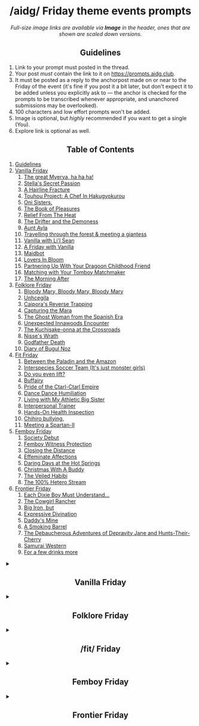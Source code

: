 <h1 align="center"> /aidg/ Friday theme events prompts</h1>
<p align="center"> <em>Full-size image links are available via <b>Image</b> in the header, ones that are shown are scaled down versions.</em> </p>

<h2 align="center">Guidelines</h2>

1. Link to your prompt must posted in the thread.
2. Your post *must* contain the link to it on <https://prompts.aidg.club>.
3. It must be posted as a reply to the anchorpost made on or near to the Friday of the event (it's fine if you post it a bit later, but don't expect it to be added unless you explicitly ask to — the anchor is checked for the prompts to be transcribed whenever appropriate, and unanchored submissions may be overlooked).
4. 100 characters and low effort prompts won't be added.
5. Image is optional, but *highly*  recommended if you want to get a single (You).
6. Explore link is optional as well.

<h2 align="center">Table of Contents</h2>

1. [Guidelines](#guidelines)
2. [Vanilla Friday](#vanilla-friday)
   1. [The great Myerva, ha ha ha!](#the-great-myerva-ha-ha-ha)
   2. [Stella's Secret Passion](#stellas-secret-passion)
   3. [A Hairline Fracture](#a-hairline-fracture)
   4. [Touhou Project: A Chef In Hakugyokurou](#touhou-project-a-chef-in-hakugyokurou)
   5. [Oni Sisters.](#oni-sisters)
   6. [The Book of Pleasures](#the-book-of-pleasures)
   7. [Relief From The Heat](#relief-from-the-heat)
   8. [The Drifter and the Demoness](#the-drifter-and-the-demoness)
   9. [Aunt Ayla](#aunt-ayla)
   10. [Travelling through the forest & meeting a giantess](#travelling-through-the-forest--meeting-a-giantess)
   11. [Vanilla with Li'l Sean](#vanilla-with-lil-sean)
   12. [A Friday with Vanilla](#a-friday-with-vanilla)
   13. [Maidbot](#maidbot)
   14. [Lovers In Bloom](#lovers-in-bloom)
   15. [Partnering Up With Your Dragoon Childhood Friend](#partnering-up-with-your-dragoon-childhood-friend)
   16. [Matching with Your Tomboy Matchmaker](#matching-with-your-tomboy-matchmaker)
   17. [The Morning After](#the-morning-after)
3. [Folklore Friday](#folklore-friday)
   1. [Bloody Mary, Bloody Mary, Bloody Mary](#bloody-mary-bloody-mary-bloody-mary)
   2. [Unhcegila](#unhcegila)
   3. [Caipora's Reverse Trapping](#caiporas-reverse-trapping)
   4. [Capturing the Mara](#capturing-the-mara)
   5. [The Ghost Woman from the Spanish Era](#the-ghost-woman-from-the-spanish-era)
   6. [Unexpected Innawoods Encounter](#unexpected-innawoods-encounter)
   7. [The Kuchisake-onna at the Crossroads](#the-kuchisake-onna-at-the-crossroads)
   8. [Nisse's Wrath](#nisses-wrath)
   9. [Godfather Death](#godfather-death)
   10. [Diary of Bugul Noz](#diary-of-bugul-noz)
4. [Fit Friday](#fit-friday)
   1. [Between the Paladin and the Amazon](#between-the-paladin-and-the-amazon)
   2. [Interspecies Soccer Team (It's just monster girls)](#interspecies-soccer-team-its-just-monster-girls)
   3. [Do you even lift?](#do-you-even-lift)
   4. [Buffairy](#buffairy)
   5. [Pride of the Ctarl-Ctarl Empire](#pride-of-the-ctarl-ctarl-empire)
   6. [Dance Dance Humiliation](#dance-dance-humiliation)
   7. [Living with My Athletic Big Sister](#living-with-my-athletic-big-sister)
   8. [Interpersonal Trainer](#interpersonal-trainer)
   9. [Hands-On Health Inspection](#hands-on-health-inspection)
   10. [Chihiro bullying.](#chihiro-bullying)
   11. [Meeting a Spartan-II](#meeting-a-spartan-ii)
 5. [Femboy Friday](#femboy-friday)
    1. [Society Debut](#society-debut)
    2. [Femboy Witness Protection](#femboy-witness-protection)
    3. [Closing the Distance](#closing-the-distance)
    4. [Effeminate Affections](#effeminate-affections)
    5. [Daring Days at the Hot Springs](#daring-days-at-the-hot-springs)
    6. [Christmas With A Buddy](#christmas-with-a-buddy)
    7. [The Veiled Habibi](#the-veiled-habibi)
    8. [The 100% Hetero Stream](#the-hetero-stream)
  6. [Frontier Friday](#frontier-friday)
     1. [Each Dixie Boy Must Understand...](#each-dixie-boy-must-understand)
     2. [The Cowgirl Rancher](#the-cowgirl-rancher)
     3. [Big Iron, but](#big-iron-but)
     4. [Expressive Divination](#expressive-divination)
     5. [Daddy's Mine](#daddys-mine)
     6. [A Smoking Barrel](#a-smoking-barrel)
     7. [The Debaucherous Adventures of Depravity Jane and Hunts-Their-Cherry](#the-debaucherous-adventures-of-depravity-jane-and-hunts-their-cherry)
     8. [Samurai Western](#samurai-western)
     9. [For a few drinks more](#for-a-few-drinks-more)

<details>
<summary><h2 align="center">Vanilla Friday</h2></summary>

<p align="center">
  <img src="https://files.catbox.moe/mqnhme.png">
</p>
 
<h3 align="center">The great Myerva, ha ha ha!</h3>

|![]()| Description|
|:--: | --|
|![]()|The cutest dragon girl to come out of /aidg/. This wasn't my creation originally, but I had the old prompt (using do, brrr) sitting around in my list, so I decided to update it for Vanilla friday and upload it here. Also uses dialogue memory and WI, because the way Myerva speaks is what makes her stand out.|
|**Link** | <https://prompts.aidg.club/568>|
|**Explore** | <https://play.aidungeon.io/main/scenarioView?publicId=65969c00-5935-11eb-aedc-758ce6ee255e>|

<h3 align="center">Stella's Secret Passion</h3>

[Image](https://i.imgur.com/SnBzczk.jpg) | Description
:--: | --
![Thumbnail](https://i.imgur.com/SnBzczkm.jpg) |You are a graduate student who—after some interesting encounters—is in a relationship with the beautiful Stella. The two of you have a special night planned at her mansion. When you arrive, you see your girlfriend, Stella. She's dressed and acting like a living doll. She enjoys spending her time with you like this, but tonight she wants to show her more passionate side.<br/>This scenario uses scripted AN, but comes with a recommended AN appropriate for the story. You can specify AN with the /an command, AN Depth with the /and command and toggle the AN display with the /anv command.<br/>When the AI generates words like 'love' and 'passion' will increase the Passion Meter, which will affect Stella's behavior..
**Link** | <https://prompts.aidg.club/569>
**Explore**| <https://play.aidungeon.io/main/scenarioView?publicId=65969c00-5935-11eb-aedc-758ce6ee255e>

<h3 align="center">A Hairline Fracture</h3>
   
[Image](https://i.imgur.com/GrNiG20.jpg) | Description
:--: | --
![Thumbnail](https://i.imgur.com/GrNiG20m.jpg) |A precious moment between two friends. A silent while of tension. A solid platonic conviction, broken.
**Link** | <https://prompts.aidg.club/572>
**Explore**| <https://play.aidungeon.io/main/scenarioView?publicId=2469d840-5abc-11eb-a53d-f74b70c8595f>

<h3 align="center">Touhou Project: A Chef In Hakugyokurou</h3>

[Image](https://i.imgur.com/vP9TWpK.jpg) | Description
:--: | --
![Thumbnail](https://i.imgur.com/vP9TWpKm.jpg) | (You) are a chef whisked into Hakugyokurou, an afterlife for artists modeled after a Shinto-shrine.
**Link** | <https://prompts.aidg.club/573>
**Explore**| <https://play.aidungeon.io/main/scenarioView?playPublicId=09b07d90-5ccb-11eb-a05f-01dcf1564a64>

<h3 align="center">Oni Sisters.</h3>

[Image](https://i.imgur.com/psxhvtg.jpg) | Description
:--: | --
![Thumbnail](https://i.imgur.com/psxhvtgm.jpg) |(You) are Anon, a foreigner residing in Takayama, Japan, volunteering in a foreign exchange program. You weren't sure what to expect going into this, and even then your new roommates managed to surprise you: Akyko Onigiri and Aoko Onigiri, two oni sisters.<br/>Inspired by: https://cee-haz.newgrounds.com/
**Link** | <https://prompts.aidg.club/574>
**Explore**| <https://play.aidungeon.io/main/scenarioView?playPublicId=0c644100-5ccd-11eb-a05f-01dcf1564a64>

<h3 align="center">The Book of Pleasures</h3>

[Image](https://i.imgur.com/zRbP0mw.jpg) | Description
:--: | --
![Thumbnail](https://i.imgur.com/zRbP0mwm.jpg) |Experience femdom from God herself, written in mock King James Bible style.<br/>Script .zip file included. I changed "Author's note" in it to "Editor's note".<br/>Uses sink-chan's A/N script: https://github.com/CoomersGuide/CoomersGuide.github.io/tree/main/Resources-And-Guides/Scripts/AuthorsNote. Type /anv to disable the display.
**Link** | <https://prompts.aidg.club/575>
**Explore**| <https://play.aidungeon.io/main/scenarioView?publicId=d3a75ec0-594c-11eb-bbf0-1382b7b35fe1>

<h3 align="center">Relief From The Heat</h3>

[Image](https://i.imgur.com/GTtGI7f.jpg) | Description
:--: | --
![Thumbnail](https://i.imgur.com/GTtGI7fm.jpg) |Your roommate, Marley, has been acting strange lately, almost like she's avoiding you. You're starting to become concerned with her odd behavior. Oh, hey! There she is, getting something out of the fridge, and she hasn't noticed you yet.
**Link** | <https://prompts.aidg.club/576>

<h3 align="center">The Drifter and the Demoness</h3>

[Image](https://i.imgur.com/kOqN3mG.jpg) | Description
:--: | --
![Thumbnail](https://i.imgur.com/kOqN3mGm.jpg) |Travel strange, forgotten realms, guided only by cryptic hints from mysterious forces with only your trusty revolver, and a burly demoness tomboy to accompany you. Lightly based on the doom mod: high noon drifter<br/>Intended to have scripted authors note. https://guide.aidg.club under "Author's note scripting" to get it.
**Link** | <https://prompts.aidg.club/577>
**Explore** | <https://play.aidungeon.io/main/scenarioView?publicId=a2774a80-5998-11eb-85c0-1b9939a79c48>

<h3 align="center">Aunt Ayla</h3>

[Image](https://i.imgur.com/Fp5Hc06.jpg) | Description
:--: | --
![Thumbnail](https://i.imgur.com/Fp5Hc06m.jpg) |Car sex with your Aunt Ayla.<br/>Extra Vanilla Sub scenario available in-app
**Link** | <https://play.aidungeon.io/main/scenarioView?playPublicId=b5205a50-5d08-11eb-ac46-974cfba80225>
**Explore** | <https://prompts.aidg.club/578>

<h3 align="center">Travelling through the forest & meeting a giantess</h3>

[Image](https://i.imgur.com/5SWySd3.jpg) | Description
:--: | --
![Thumbnail](https://i.imgur.com/5SWySd3m.jpg) | On travel through the forest, you meet a giant—a giantess, actually—like your grandfather used to tell you tales about.  You could potentially romance her, simply romance her, or fall for more primitive instincts: harming her or enjoying well-earned sex.<br/>The Memory, the A/Ns and the WIs remain short as to not restrict the possibility. It will most likely need some tweaking if a specific end is wanted. The WI keys usually have a space after them to avoid triggering on a suffixed key (e.g., "Giantess" triggering on "Giantesses").
**Link** | <https://prompts.aidg.club/579>

<h3 align="center">Vanilla with Li'l Sean</h3>

[Image](https://i.imgur.com/soJK3Qc.jpg) | Description
:--: | --
![Thumbnail](https://i.imgur.com/soJK3Qcm.jpg) | Sometimes, all you need is a little vanilla wit cho boy.
**Link** | <https://prompts.aidg.club/581>

<h3 align="center">A Friday with Vanilla</h3>
   
[Image](https://i.imgur.com/l8F3u90.jpg) | Description
:--: | --
![Thumbnail](https://i.imgur.com/l8F3u90m.jpg) | It's Friday, and Vanilla the Rabbit from the "Sonic the Hedgehog" series invites you over for some "tea."
**Link** | <https://prompts.aidg.club/582>

<h3 align="center">Maidbot</h3>
   
[Image](https://i.imgur.com/jqKjGiV.jpg) | Description
:--: | --
![Thumbnail](https://i.imgur.com/jqKjGiVm.jpg) | The harrowing parable of a man neglecting his work all for the sake of getting down and dirty with an AI. I suppose art really does imitate life.
**Link** | <https://prompts.aidg.club/583>
**Explore** | <https://play.aidungeon.io/main/scenarioView?publicId=d4011400-5d1c-11eb-ab52-450e73b102ac>

<h3 align="center">Lovers In Bloom</h3>
   
[Image](https://i.imgur.com/SiEvRSq.jpg) | Description
:--: | --
![Thumbnail](https://i.imgur.com/SiEvRSqm.jpg) | Running a flower shop at springtime is already demanding enough, made even more difficult when a particular recurring customer decides to spice up your day.
**Link** | <https://prompts.aidg.club/584>
**Explore** | <https://play.aidungeon.io/main/scenarioView?playPublicId=e4026450-59a5-11eb-8760-c95a4990dbf2>

<h3 align="center">Partnering Up With Your Dragoon Childhood Friend</h3>

[Image](https://i.imgur.com/22TuuEu.jpg) | Description
:--: | --
![Thumbnail](https://i.imgur.com/22TuuEum.jpg) | You, a novice cleric, have reunited with your childhood friend Amelie in the middle of job hunting in the local tavern. She's graduated from Dragoon Academy and is also looking for a job, and so the two of you decided to partner up. Light-hearted adventures ahead.
**Link** | <https://prompts.aidg.club/585>
**Explore** | <https://play.aidungeon.io/main/scenarioView?publicId=48af9110-5b32-11eb-a97c-0d07a7103988>

<h3 align="center">Matching with Your Tomboy Matchmaker</h3>

[Image](https://i.imgur.com/pibWM3g.jpg) | Description
:--: | --
![Thumbnail](https://i.imgur.com/pibWM3gm.jpg) | After bottling up your secret crush for so long to your matchmaking tomboy best friend, you've decided to roll the dice and confess your feelings to her during a meetup.<br/>Loosely based off of https://imgur.com/gallery/a8PSy
**Link** | <https://prompts.aidg.club/587>
**Explore** | <https://play.aidungeon.io/main/scenarioView?publicId=13dba130-5d36-11eb-a5d5-7dcf83d8ec5b>

<h3 align="center">The Morning After</h3>

|![]()| Description|
|:--: | --|
|![]()|A pair of passionate lovers wake content and satisfied after spending the night together.|
**Link** | <https://prompts.aidg.club/620>
**Explore** | <https://play.aidungeon.io/main/scenarioView?publicId=76f963e0-5e8c-11eb-94b3-5bc8a1aac2f5>

</details>

<details>
<summary><h2 align="center">Folklore Friday</h2></summary>

<h3 align="center">Bloody Mary, Bloody Mary, Bloody Mary</h3>

[Image](https://i.imgur.com/TksecRL.jpg) | Description
:--: | --
![Thumbnail](https://i.imgur.com/TksecRLm.jpg) | A terrible, mirror-dwelling spirit enjoys her annual day of relevance. Mary doesn't follow any set rules and humans typically have no idea what to expect after summoning her. Do whatever the hell you want to those fools.
**Link** | <https://prompts.aidg.club/667>
**Explore**| <https://play.aidungeon.io/main/scenarioView?publicId=2418ef30-669b-11eb-b6e8-d5fe60708488>

<h3 align="center">Unhcegila</h3>

[Image](https://i.imgur.com/j12siYw.jpg) | Description
:--: | --
![Thumbnail](https://i.imgur.com/j12siYwm.jpg) | (You) are a warrior, sent by the seven council fires to stop Unk Cekula. You hike through the dense brush foot first and onto the soft verdant grass of a small clearing laying at the side of a flowing river. A grey overcast in the sky above promises a cold day as you slowly advance towards the body of water, one step at a time.
**Link** | <https://prompts.aidg.club/673>

<h3 align="center">Caipora's Reverse Trapping</h3>

[Image](https://i.imgur.com/oGjSH4p.jpg) | Description
:--: | --
![Thumbnail](https://i.imgur.com/oGjSH4pm.jpg) |A poor hunter in colonial Brazil gets trapped by Caipora, a protector of jungle fauna. But there's more to this 'child-like spirit of nature' than meets the eyes... This hunter will find out a secret about the deity, and maybe he can even reverse its trap.
**Link** | <https://prompts.aidg.club/674>

<h3 align="center">Capturing the Mara</h3>

[Image](https://i.imgur.com/oYFcWOv.jpg) | Description
:--: | --
![Thumbnail](https://i.imgur.com/oYFcWOvm.jpg) |For weeks you've been tormented by nightmare, and have woken up sore and bruised. You've now learned that you're being haunted by the Mara, a night-demoness who flies into your cabin at night to "ride" you. If you can close all opening after she's entered, you can trap her in there with you, and even turn her back into a moral girl if you say the magic words "Mara Mara Minne".<br/>Uses the A/N script. Uttering the magic words "Mara Mara Minne" will turn the Mara back into a human girl, and cause a personality change, by automatically changing the A/N. I might update the script to let you change her back, if anyone would want that. I recommend diligent use of the /story action and Memory to keep track of the scene and reinforce the Mara's current state and personality.
**Link** | <https://prompts.aidg.club/670>

<h3 align="center">The Ghost Woman from the Spanish Era</h3>

[Image](https://i.imgur.com/O6aAcui.jpg) | Description
:--: | --
![Thumbnail](https://i.imgur.com/O6aAcuim.jpg) |Your Filipino-American family will be staying at a refurbished Spanish era house in the Philippines for the holiday. Little did you know that an extra guest will be staying in the house...<br/>Google Translate probably needed for the Spanish lines you're going to see, if Maria doesn't follow up with a translation that is. A/N Script by sink-chan can also be used. Just download the script zip or input the script yourself and input the author's note from here.
**Link** | <https://prompts.aidg.club/675>
**Explore**| <https://play.aidungeon.io/main/scenarioView?publicId=99a37450-67e5-11eb-8d27-61e61bbb7af5>

<h3 align="center">Unexpected Innawoods Encounter</h3>

[Image](https://i.imgur.com/A0qq67x.jpg) | Description
:--: | --
![Thumbnail](https://i.imgur.com/A0qq67xm.jpg) | Deciding to do the stalker challenge, you've gotten yourself into a very unexpected situation with a tall, cuddly, horny looking wendigo woman who has chosen you to be her mate.<br/>The spooky text requires a lot of refreshing to work, edit it out if you want. (edit it out if you're on griffin because it can't do it.)
**Link** | <https://prompts.aidg.club/678>
**Explore**| <https://play.aidungeon.io/main/scenarioView?publicId=b1775f40-66bb-11eb-9a11-efd2a10a0f53>

<h3 align="center">The Kuchisake-onna at the Crossroads</h3>

[Image](https://i.imgur.com/9jEglAY.png) | Description
:--: | --
![Thumbnail](https://i.imgur.com/9jEglAYm.png) | As you return home late at night, you come across a woman with a wide smile... perhaps, too wide. And what are those scissors for? Don't expect the AI to stick to the legend, but I think it keeps the spirit (no pun intended).
**Link** | <https://prompts.aidg.club/679>
**Explore**| <https://play.aidungeon.io/main/scenarioView?publicId=5f07e350-6810-11eb-9b54-a3fea6cc249d>

<h3 align="center">Nisse's Wrath</h3>

[Image](https://i.imgur.com/w2SEMCq.jpg) | Description
:--: | --
![Thumbnail](https://i.imgur.com/w2SEMCqm.jpg) | A nisse is a small, gnomish creature known to do housework for farmers in exchange for an annual bowl of porridge with a little butter on top. This is the story of a nisse who had been given a bowl of porridge with no butter after a full year of back-breaking labor.
**Link** | <https://prompts.aidg.club/669>

<h3 align="center">Godfather Death</h3>

[Image](https://i.imgur.com/1SlJDMY.jpg) | Description
:--: | --
![Thumbnail](https://i.imgur.com/1SlJDMYm.jpg) | Go and collect a soul accompanied by your young and inquisitive godson! There's nothing like a good reaping for a bonding experience. Loosely based on the folklore of the same name.
**Link** | <https://prompts.aidg.club/680>
**Explore** | <https://play.aidungeon.io/main/scenarioView?publicId=35019a10-6789-11eb-b8b8-c568e9692de1>

<h3 align="center">Diary of Bugul Noz</h3>

[Image](https://i.imgur.com/HlxW8m2.jpg) | Description
:--: | --
![Thumbnail](https://i.imgur.com/HlxW8m2m.jpg) | As you wander through the woodlands of Brittany, you stumble upon a mossy old journal of some sort sticking out of a collapsed hole in the side of a hill. The writer referred to himself as "Bugul Noz" and seemed to spend most of his time sulking in loneliness. Let's take a peek.
**Link** | <https://prompts.aidg.club/681>
**Explore**| <https://play.aidungeon.io/main/scenarioView?publicId=c8ec9330-6764-11eb-b966-9f1deb5eab9c>

</details>

<details>
<summary><h2 align="center">/fit/ Friday</h2></summary>

<h3 align="center">Between the Paladin and the Amazon</h3>

[Image](https://i.imgur.com/YhOW5b7.png) | Description
:--: | --
![Thumbnail](https://i.imgur.com/YhOW5b7m.png) | While wandering alone in the woods, you, a young elven boy, get accosted by an amazon looking for a husband. Lucky for you, a traveling Paladin has appeared to defend you from the treacherous huntress. Who will prevail? Will you have further adventures with either of them?
**Link** | <https://prompts.aidg.club/731>
**Explore**| <https://play.aidungeon.io/main/scenarioView?publicId=a4786ce0-725e-11eb-9ded-5d44824a632e>

<h3 align="center">Interspecies Soccer Team (It's just monster girls)</h3>

|![]()| Description|
|:--: | --|
|![]()| Manage your team of monster girls, keep 'em in shape and teach them how to play ball without legs! I've set up two characters in world info, but they're of course perfectly optional, and in my testing, plenty more kept getting added. Do be prepared for some wrangling, the AI has a thing about legs when it comes to soccer. Who knew?|
**Link** | <https://prompts.aidg.club/736>

<h3 align="center">Do you even lift?</h3>

[Image](https://i.imgur.com/iUmfDXj.png) | Description
:--: | --
![Thumbnail](https://i.imgur.com/iUmfDXjm.png) | When your friend asked if you wanted to work out with her, you mainly accept out of curiosity at what was under the baggy clothes she always wore. When the two of you actually hit the gym together, however, you quickly realize she isn't the shy, self-conscious girl you assumed she was from the way she dressed.
**Link** | <https://prompts.aidg.club/737>
**Explore**| <https://play.aidungeon.io/main/scenarioView?publicId=279ef640-719f-11eb-b13d-f9a0680feedb>

<h3 align="center">Buffairy</h3>

[Image](https://i.imgur.com/vNyLE6r.jpg) | Description
:--: | --
![Thumbnail](https://i.imgur.com/vNyLE6rm.jpg) | Meet Pitanga(Peetaanga), a fairy that is not like the others. She's a tanned tomboy with a muscular body and a love for exercising. Accompany her as she shows you her special workout routine.
**Link** | <https://prompts.aidg.club/769>
**Explore**| <https://play.aidungeon.io/main/scenarioView?publicId=dc497f00-713d-11eb-89d1-e38aef2dc6b4>

<h3 align="center">Pride of the Ctarl-Ctarl Empire</h3>

[Image](https://i.imgur.com/Vr2Mhjj.jpg) | Description
:--: | --
![Thumbnail](https://i.imgur.com/Vr2Mhjjm.jpg) | It's been years since the events of Outlaw Star, but things haven't changed much. Even though you're grown up, everyone on the crew still treats Jim like a kid and he laments this as he's stuck watching Aisha (an amazonian catgirl), making sure she doesn't slack off when she's supposed to be loading cargo. But Aisha has a plan to make everyone finally see Jim as a man!<br/>This prompt uses scripted AN and comes with a default Author's Note. You can also set the AN with the /an <text> command, AN Depth with /and <number> command, and AN visibility with the /anv command.
**Link** | <https://prompts.aidg.club/770>
**Explore**| <https://play.aidungeon.io/main/scenarioView?publicId=1c53b630-71f0-11eb-8f9c-cfb057936fbd><h3 align="center"></h3>

<h3 align="center">Dance Dance Humiliation</h3>

[Image](https://i.imgur.com/xJB94jA.png) | Description
:--: | --
![Thumbnail](https://i.imgur.com/xJB94jAm.png) | Your athletic friend Penny wants a buddy to play DDR with, so now it's just you and your hottest friend in a quiet arcade. Can you keep up the pace, or are you going to look like a fool in front of this toned, athletic beauty?
**Link** | <https://prompts.aidg.club/771>

<h3 align="center">Living with My Athletic Big Sister</h3>

[Image](https://i.imgur.com/gBiJiaA.jpg) | Description
:--: | --
![Thumbnail](https://i.imgur.com/gBiJiaAm.jpg) | Your parents have decided to move you in with your big sister, who you haven't seen in four years. Living with her might prove a little unusual after seeing how much your sister has changed since the past four years...<br/>You can use either the A/N script or default authors note. Just paste whatever is in the script and turn disable /an
**Link** | <https://prompts.aidg.club/776>
**Explore**| <https://play.aidungeon.io/main/scenarioView?publicId=70b26880-72cb-11eb-879c-55451e01acd7>

<h3 align="center">Interpersonal Trainer</h3>

[Image](https://i.imgur.com/W5jWVhN.jpg) | Description
:--: | --
![Thumbnail](https://i.imgur.com/W5jWVhNm.jpg) | In your journey to make good on a New Year's resolution, you find yourself returning to the world of personal fitness with a stunning monstergirl coaching you along.<br/>(Utilizing scripted Author's Note. /an to set, /anv for display.)
**Link** | <https://prompts.aidg.club/777>
**Explore**| <https://play.aidungeon.io/main/scenarioView?publicId=46e9dba0-7230-11eb-b8b3-bb508d104cc5>

<h3 align="center">Hands-On Health Inspection</h3>

[Image](https://i.imgur.com/cy4Fd73.jpg) | Description
:--: | --
![Thumbnail](https://i.imgur.com/cy4Fd73m.jpg) | Your fitness test for the intraschool long jump competitions turns out to be a little more interactive than you imagined it to be. And is that pen really a sanitary check-up equipment? 
**Link** | <https://prompts.aidg.club/779>

<h3 align="center">Chihiro bullying.</h3>

[Image](https://i.imgur.com/x9XbSoP.png) | Description
:--: | --
![Thumbnail](https://i.imgur.com/x9XbSoPm.png) | Danganronpa scenario. Bully the femboy. With your penis.
**Link** | <https://prompts.aidg.club/781>
**Explore**| <https://play.aidungeon.io/main/scenarioView?publicId=2f5698a0-7359-11eb-b6a6-43c1d7a1feb1>

<h3 align="center">Meeting a Spartan-II</h3>

[Image](https://i.imgur.com/gSABrdn.jpg) | Description
:--: | --
![Thumbnail](https://i.imgur.com/gSABrdnm.jpg) | (You)'re working out in the gym of a space station when a Spartan-II walks in, her name is Chosi.
**Link** | <https://prompts.aidg.club/782>
**Explore**| <https://play.aidungeon.io/main/scenarioView?publicId=f819a4a0-7212-11eb-a408-9520c46fc49c>

</details>

<details>
<summary><h2 align="center">Femboy Friday</h2></summary>

<h3 align="center">Society Debut</h3>

[Image](https://i.imgur.com/tcCcOA8.jpg) | Description
:--: | --
![Thumbnail](https://i.imgur.com/tcCcOA8m.jpg) | Professor Church throws a soiree to introduce his adopted child Leslie to society. From the outside, Leslie is beautiful, airy, and poised - every inch a charming female ingénue. However, as the professor's research assistant, you know that not all is as it seems...

**Link** | <https://prompts.aidg.club/855>
**Explore**| <https://play.aidungeon.io/main/scenarioView?publicId=46f6c030-7c31-11eb-83ef-710ae9554ee7>

<h3 align="center">Femboy Witness Protection</h3>

[Image](https://i.imgur.com/a3r5RtQ.png) | Description
:--: | --
![Thumbnail](https://i.imgur.com/a3r5RtQm.png) | A cute young troublemaker is on the run from some bad people. Will you help them establish a completely new life?

**Link** | <https://prompts.aidg.club/875>

<h3 align="center">Closing the Distance</h3>

[Image](https://i.imgur.com/LL3qwRr.jpg) | Description
:--: | --
![Thumbnail](https://i.imgur.com/LL3qwRrm.jpg) | You visit your cousin and learn that he has become very girly since you last saw each other. Your aunt does not approve and hopes you visiting will help correct his behavior. Choose a side and reap the rewards—or try bringing the whole family together.
**Link** | <https://prompts.aidg.club/878>
**Explore**| <https://play.aidungeon.io/main/scenarioView?publicId=f8ff85c0-7d60-11eb-b7f8-077f0c1b1db5>


<h3 align="center">Effeminate Affections</h3>

[Image](https://i.imgur.com/CB0eYig.png) | Description
:--: | --
![Thumbnail](https://i.imgur.com/CB0eYigm.png) | A lewd anthrofied pokemon scenario about breeding your bottom heavy femboy scrafty.
**Link** | <https://prompts.aidg.club/879>
**Explore**| <https://play.aidungeon.io/main/scenarioView?publicId=a2e2ec90-7d92-11eb-a97b-350a9da4803b>

<h3 align="center">Daring Days at the Hot Springs</h3>

[Image](https://i.imgur.com/raTxTXE.jpg) | Description
:--: | --
![Thumbnail](https://i.imgur.com/raTxTXEm.jpg) | You are Yuki, a novice kendo player who has a penchant for spending time in the women's section of the hot springs (it's quieter there, and less crowded). Due to his girlish appearance, he gets away with it. One day, a tall, muscular girl, a kendo rival, takes a dip in the springs with him. Will she discover his secret?
**Link** | <https://prompts.aidg.club/881>
**Explore**| <https://play.aidungeon.io/main/scenarioView?publicId=dc173c70-7e17-11eb-9ed1-d9bca4233e33>

<h3 align="center">Christmas With A Buddy</h3>

[Image](https://i.imgur.com/x3ue4Be.jpg) | Description
:--: | --
![Thumbnail](https://i.imgur.com/x3ue4Bem.jpg) | Spend the Christmas with a crossdressing definitely-not-gay friend of yours.
**Link** | <https://prompts.aidg.club/882>

<h3 align="center">The Veiled Habibi</h3>

[Image](https://i.imgur.com/RIOuslp.jpg) | Description
:--: | --
![Thumbnail](https://i.imgur.com/RIOuslpm.jpg) | A lovely femboy approached you at an Arabic ballroom gathering and you couldn't resist.
**Link** | <https://prompts.aidg.club/884>
**Explore**| <https://play.aidungeon.io/main/scenarioView?publicId=42055660-7d6f-11eb-8a33-43b08185ac77>

<h3 align="center">The Hetero Stream</h3>

[Image](https://i.imgur.com/d8c7p30.png) | Description
:--: | --
![Thumbnail](https://i.imgur.com/d8c7p30m.png) | Help out your femboyish streamer friend in completing a very lewd set of challenges from his viewers! Thankfully, you'll have your work cut out for you, as he is definitely 100% straight.
**Link** | <https://prompts.aidg.club/883>
**Explore**| <https://play.aidungeon.io/main/scenarioView?publicId=9a4f4940-7e21-11eb-8f69-f99e6dd5b3bc>

</details>

<details>
<summary><h2 align="center">Frontier Friday</h2></summary>

<h3 align="center">Each Dixie Boy Must Understand...</h3>

[Image](https://i.imgur.com/8jyNVib.jpg) | Description
:--: | --
![Thumbnail](https://i.imgur.com/8jyNVibm.jpg) | A former Rebel, now in the employ of the Union, rides west in the wake of the Civil War. His assignment is to stop a counterfeiting operation his younger brother might have gotten caught up in.
**Link** | <https://prompts.aidg.club/951>

<h3 align="center">The Cowgirl Rancher</h3>

[Image](https://i.imgur.com/RN0Iqpw.jpg) | Description
:--: | --
![Thumbnail](https://i.imgur.com/RN0Iqpwm.jpg) | You're a cowgirl rancher, settling the wild frontier of Utah in 1886. You have three cowgirls, who love you. A simple slice-of-life story about ranching, cowgirls, and self-reliance.
**Link** | <https://prompts.aidg.club/952>
**Explore**| <https://play.aidungeon.io/main/scenarioView?publicId=dba0da10-8882-11eb-a46c-bbffc8cf11b4>

<h3 align="center">Big Iron, but</h3>

[Image](https://i.imgur.com/RVsIx9U.jpg) | Description
:--: | --
![Thumbnail](https://i.imgur.com/RVsIx9Um.jpg) | A stereotypical showdown at high noon becomes an absurd, unpredictable farce as reality warps around these characters who persistently attempt to play it within the confines of the song "Big Iron" no matter how weird it gets.
**Link** | <https://prompts.aidg.club/953>

<h3 align="center">Expressive Divination</h3>

[Image](https://i.imgur.com/CKo5th5.jpg) | Description
:--: | --
![Thumbnail](https://i.imgur.com/CKo5th5m.jpg) | You are a traveler passing through a Western territory. You are flagged down by an oracle to a local tribe who requires your... manly expressions for a particularly important ritual for her people. Weary from your travels and intrigued by her proposal, you decide to follow her to her tent on the outskirts of her village, where the two of you will be performing the ritual.
**Link** | <https://prompts.aidg.club/954>
**Explore**| <https://play.aidungeon.io/main/scenarioView?publicId=a7290660-8835-11eb-80d3-034e5a3867a6>

<h3 align="center">Daddy's Mine</h3>

[Image](https://i.imgur.com/s7jMMJ8.png) | Description
:--: | --
![Thumbnail](https://i.imgur.com/s7jMMJ8m.png) | Portia Duvall finds herself in a most peculiar situation: her recently deceased daddy left her a mine alongside an unbelievable amount of debt. Stubborn and naive, she decides to hold on to her inheritance and offers a unique solution to her problem: her body. Ever the businessman, our bandit leader seizes the opportunity. He claims Portia and all her possessions as his, and now it seems he might want a little more than just her Daddy's mine or her body.
**Link** | <https://prompts.aidg.club/960>
**Explore**| <https://play.aidungeon.io/main/scenarioView?publicId=1d4fca20-81ee-11eb-9349-c1cf1d07dca9>

<h3 align="center">A Smoking Barrel</h3>

[Image](https://i.imgur.com/GYMfpRN.jpg) | Description
:--: | --
![Thumbnail](https://i.imgur.com/GYMfpRNm.jpg) | Within this adventure, you will be playing as Samuel, a young human wanderer of the treacherous badlands who owns a very special weapon; A cursed revolver that can turn into a beautiful apparition of a violent woman that goes by the name of Colt.
**Link** | <https://prompts.aidg.club/969>
**Explore**| <https://play.aidungeon.io/main/scenarioView?publicId=95759eb0-888a-11eb-8202-355634674e7d>

<h3 align="center">The Debaucherous Adventures of Depravity Jane and Hunts-Their-Cherry</h3>

[Image](https://i.imgur.com/qt6RO98.jpg) | Description
:--: | --
![Thumbnail](https://i.imgur.com/qt6RO98m.jpg) | Although you once were a woman of the law, the silver-tongued Indian Hunts-Their-Cherry convinced you to join her in partaking in one of the most illicit crimes of all: boy-hunting. You, now known as the lecherous outlaw Depravity Jane, prowl the frontier with your partner in search of that forbidden fruit.
**Link** | <https://prompts.aidg.club/972>

<h3 align="center">Samurai Western</h3>

[Image](https://i.imgur.com/iKJPCSZ.png) | Description
:--: | --
![Thumbnail](https://i.imgur.com/iKJPCSZm.png) | Based on the PS2 game of the same name, play as a samurai named Hayate in the wild American frontiers, wandering the untamed plains in search for your missing brother.
**Link** | <https://prompts.aidg.club/974>
**Explore**| <https://play.aidungeon.io/main/scenarioView?publicId=a28da480-4456-11eb-8c4c-35a51d2ad5f7>

<h3 align="center">For a few drinks more</h3>

[Image](https://i.imgur.com/lizEHE6.jpg) | Description
:--: | --
![Thumbnail](https://i.imgur.com/lizEHE6m.jpg) | (You)'re a bartender working on a luxurious train when an all-female gang of Mexican bandits jumps in, waving guns around. You better hope some tequila is enough to calm them down.
**Link** | <https://prompts.aidg.club/976>
**Explore**| <https://play.aidungeon.io/main/scenarioView?publicId=6a1976e0-885a-11eb-8226-ff53bd8ff8be>

</details>
